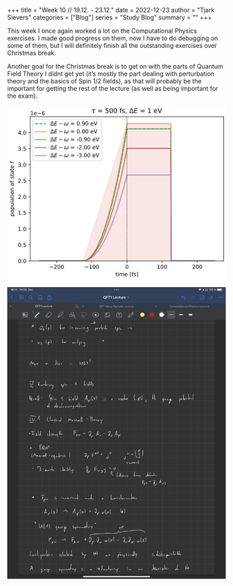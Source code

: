 +++
title = "Week 10 // 19.12. - 23.12."
date = 2022-12-23
author = "Tjark Sievers"
categories = ["Blog"]
series = "Study Blog"
summary = ""
+++

This week I once again worked a lot on the Computational Physics exercises. I made good progress on them, now I have to do debugging on some of them, but I will definitely finish all the outstanding exercises over Christmas break.

Another goal for the Christmas break is to get on with the parts of Quantum Field Theory I didnt get yet (it’s mostly the part dealing with perturbation theory and the basics of Spin 1/2 fields), as that will probably be the important for getting the rest of the lecture (as well as being important for the exam).


![image](studyblog_1.jpg)

![image](studyblog_2.jpg)
